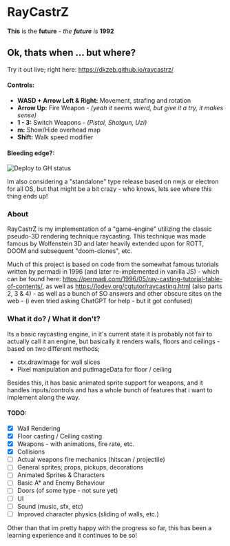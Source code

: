 # RayCastrZ
**This** is the **future** - *the **future** is* **1992**
## Ok, thats when ... but where?
Try it out live; right here: https://dkzeb.github.io/raycastrz/

#### Controls:

- **WASD + Arrow Left & Right:** Movement, strafing and rotation
- **Arrow Up:** Fire Weapon - *(yeah it seems wierd, but give it a try, it makes sense)*
- **1 - 3:** Switch Weapons - *(Pistol, Shotgun, Uzi)*
- **m:** Show/Hide overhead map
- **Shift:** Walk speed modifier

#### Bleeding edge?: 

![Deploy to GH status](https://github.com/dkzeb/raycastrz/actions/workflows/deploy-release.yml/badge.svg)

Im also considering a "standalone" type release based on nwjs or electron for all OS, but that might be a bit crazy - who knows, lets see where this thing ends up!
### About
RayCastrZ is my implementation of a "game-engine" utilizing the classic pseudo-3D rendering technique raycasting.
This technique was made famous by Wolfenstein 3D and later heavily extended upon for ROTT, DOOM and subsequent "doom-clones", etc.

Much of this project is based on code from the somewhat famous tutorials written by permadi in 1996 (and later re-implemented in vanilla JS) - which can be found here: https://permadi.com/1996/05/ray-casting-tutorial-table-of-contents/, as well as https://lodev.org/cgtutor/raycasting.html (also parts 2, 3 & 4) - as well as a bunch of SO answers and other obscure sites on the web - (i even tried asking ChatGPT for help - but it got confused) 

### What it do? / What it don't?
Its a basic raycasting engine, in it's current state it is probably not fair to actually call it an engine, but basically it renders walls, floors and ceilings - based on two different methods; 
- ctx.drawImage for wall slices
- Pixel manipulation and putImageData for floor / ceiling 

Besides this, it has basic animated sprite support for weapons, and it handles inputs/controls and has a whole bunch of features that i want to implement along the way.

#### TODO:
- [x] Wall Rendering
- [x] Floor casting / Ceiling casting
- [x] Weapons - with animations, fire rate, etc.
- [x] Collisions
- [ ] Actual weapons fire mechanics (hitscan / projectile)
- [ ] General sprites; props, pickups, decorations 
- [ ] Animated Sprites & Characters 
- [ ] Basic A* and Enemy Behaviour
- [ ] Doors (of some type - not sure yet)
- [ ] UI
- [ ] Sound (music, sfx, etc)
- [ ] Improved character physics (sliding of walls, etc.)

Other than that im pretty happy with the progress so far, this has been a learning experience and it continues to be so!


